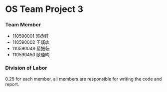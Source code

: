 # OS Team Project 3

### Team Member
- 110590001 郭丞軒
- 110590002 王熯竑
- 110590049 藍振耘
- 110590450 歐佳昀

### Division of Labor
0.25 for each member, all members are responsible for writing the code and report.
